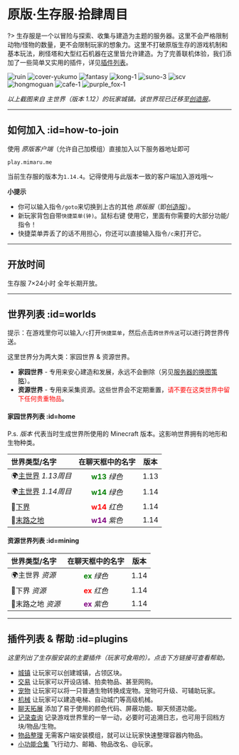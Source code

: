 # 原版·生存服·拾肆周目

?> 生存服是一个以冒险与探索、收集与建造为主题的服务器。这里不会严格限制动物/怪物的数量，更不会限制玩家的想象力。这里不打破原版生存的游戏机制和基本玩法，刷怪塔和大型红石机器在这里皆允许建造。为了完善联机体验，我们添加了一些简单又实用的插件，详见[插件列表](#plugins)。

![ruin](../assets/images/townsgallery/ruin.jpg ':size=250')
![cover-yukumo](../assets/images/cover-yukumo-fixed.jpg ':size=250')
![fantasy](../assets/images/townsgallery/fantasy.jpg ':size=250')
![kong-1](../assets/images/townsgallery/kong-1.jpg ':size=250')
![suno-3](../assets/images/townsgallery/suno-3.jpg ':size=250')
![scv](../assets/images/townsgallery/scv.jpg ':size=250')
![hongmoguan](../assets/images/townsgallery/hongmoguan.jpg ':size=250')
![cafe-1](../assets/images/townsgallery/cafe-1.jpg ':size=250')
![purple_fox-1](../assets/images/townsgallery/purple-fox-1.jpg ':size=250')

*以上截图来自 主世界（版本 1.12）的玩家城镇。该世界现已迁移至[创造服](/mc-servers/creative.md)。*

----

## 如何加入 :id=how-to-join

使用 *原版客户端*（允许自己加模组）直接加入以下服务器地址即可

    play.mimaru.me

当前生存服的版本为`1.14.4`。记得使用与此版本一致的客户端加入游戏哦～

**小提示**

- 你可以输入指令`/goto`来切换到上古的其他 *原版服*（即[创造服](/mc-servers/creative.md)）。
- 新玩家背包自带`快捷菜单(钟)`。<kbd>鼠标右键</kbd> 使用它，里面有你需要的大部分功能/指令！
- 快捷菜单弄丢了的话不用担心，你还可以直接输入指令`/c`来打开它。

----

## 开放时间

生存服 7×24小时 全年长期开放。

----

## 世界列表 :id=worlds

提示：在游戏里你可以输入`/c`打开`快捷菜单`，然后点击`跨世界传送`可以进行跨世界传送。

这里世界分为两大类：家园世界 & 资源世界。

- **家园世界** - 专用来安心建造和发展，永远不会删除（另见[服务器的换图策略](/welcome/faq.md#save-policy)）。  
- **资源世界** - 专用来采集资源。这些世界会不定期重置，<span style="color: red">请不要在这类世界中留下任何贵重物品</span>。

#### 家园世界列表 :id=home

P.s. *版本* 代表当时生成世界所使用的 Minecraft 版本。这影响世界拥有的地形和生物种类。

| 世界类型/名字                        |                 在聊天框中的名字                  | 版本  |
| :----------------------------------- | :-----------------------------------------------: | :---: |
| 🌍[主世界][the_overworld] *1.13周目* | **<span style="color: green">w13</span>** *绿色*  | 1.13  |
| 🌍[主世界][the_overworld] *1.14周目* | **<span style="color: green">w14</span>** *绿色*  | 1.14  |
| 👹[下界][the_nether]                 |  **<span style="color: red">w14</span>** *红色*   | 1.14  |
| 🌃[末路之地][the_end]                | **<span style="color: purple">w14</span>** *紫色* | 1.14  |

#### 资源世界列表 :id=mining

| 世界类型/名字     |                 在聊天框中的名字                 | 版本  |
| :---------------- | :----------------------------------------------: | :---: |
| 🌍主世界 *资源*   | **<span style="color: green">ex</span>** *绿色*  | 1.14  |
| 👹下界 *资源*     |  **<span style="color: red">ex</span>** *红色*   | 1.14  |
| 🌃末路之地 *资源* | **<span style="color: purple">ex</span>** *紫色* | 1.14  |

[the_overworld]: https://minecraft-zh.gamepedia.com/%E4%B8%BB%E4%B8%96%E7%95%8C
[the_nether]: https://minecraft-zh.gamepedia.com/%E4%B8%8B%E7%95%8C
[the_end]: https://minecraft-zh.gamepedia.com/%E6%9C%AB%E8%B7%AF%E4%B9%8B%E5%9C%B0
[superflat]: https://minecraft-zh.gamepedia.com/%E8%B6%85%E5%B9%B3%E5%9D%A6%E4%B8%96%E7%95%8C
[bbs]: http://bbs.mimaru.me/

----

## 插件列表 & 帮助 :id=plugins

*这里列出了生存服安装的主要插件（玩家可食用的）。点击下方链接可查看帮助。*

- [城镇](/plugins/towny.md) 让玩家可以创建城镇，占领区块。
- [交易](/plugins/trade.md) 让玩家可以开设店铺、拍卖物品、甚至网购。
- [宠物](/plugins/mypet.md) 让玩家可以将一只普通生物转换成宠物。宠物可升级、可辅助玩家。
- [机械](/plugins/craftbook.md) 让玩家可以建造电梯、自动城门等高级机械。
- [聊天拓展](/plugins/chatutil.md) 添加了易于使用的颜色代码、屏蔽功能、聊天频道功能。
- [记录查询](/plugins/logblock.md) 记录游戏世界里的一举一动，必要时可追溯日志，也可用于回档方块/物品/生物。
- [物品整理](/plugins/chestsort.md) 无需客户端安装模组，就可以让玩家快速整理容器内物品。
- [小功能合集](/plugins/nu.md) 飞行动力、邮箱、物品改名、@玩家。
